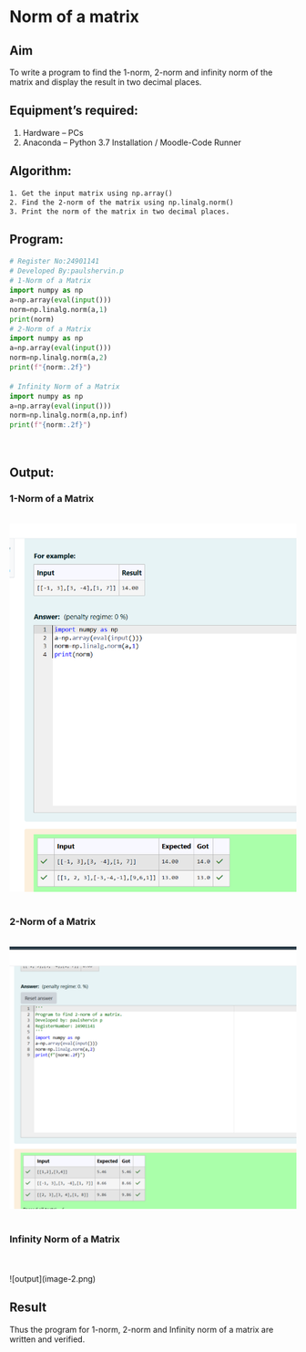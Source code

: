 # Norm of a matrix
## Aim
To write a program to find the 1-norm, 2-norm and infinity norm of the matrix and display the result in two decimal places.
## Equipment’s required:
1.	Hardware – PCs
2.	Anaconda – Python 3.7 Installation / Moodle-Code Runner
## Algorithm:
	1. Get the input matrix using np.array()   
    2. Find the 2-norm of the matrix using np.linalg.norm()
	3. Print the norm of the matrix in two decimal places.
## Program:
```Python
# Register No:24901141
# Developed By:paulshervin.p
# 1-Norm of a Matrix
import numpy as np
a=np.array(eval(input()))
norm=np.linalg.norm(a,1)
print(norm)
# 2-Norm of a Matrix
import numpy as np
a=np.array(eval(input()))
norm=np.linalg.norm(a,2)
print(f"{norm:.2f}")

# Infinity Norm of a Matrix
import numpy as np
a=np.array(eval(input()))
norm=np.linalg.norm(a,np.inf)
print(f"{norm:.2f}")




```
## Output:
### 1-Norm of a Matrix
<br>![output](image.png)
<br>
<br>

### 2-Norm of a Matrix
<br>![output](image-1.png)
<br>
<br>

### Infinity Norm of a Matrix
<br>
<br>![output](image-2.png)
<br>

## Result
Thus the program for 1-norm, 2-norm and Infinity norm of a matrix are written and verified.
